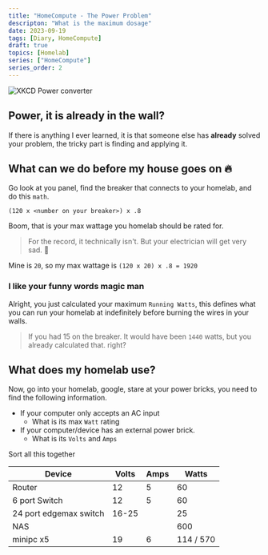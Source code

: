 ```yaml
---
title: "HomeCompute - The Power Problem"
descripton: "What is the maximum dosage"
date: 2023-09-19
tags: [Diary, HomeCompute]
draft: true
topics: [Homelab]
series: ["HomeCompute"]
series_order: 2
---
```

![XKCD Power converter](https://external-content.duckduckgo.com/iu/?u=https%3A%2F%2Fimgs.xkcd.com%2Fcomics%2Funiversal_converter_box_2x.png&f=1&nofb=1&ipt=3981cfac1012b8c442d36956a82c3edbbe0ecfceed63fae9baf4cae5c80fa4b1&ipo=images) 
## Power, it is already in the wall?

If there is anything I ever learned, it is that someone else has **already** solved your problem, the tricky part is finding and applying it.

## What can we do before my house goes on 🔥

Go look at you panel, find the breaker that connects to your homelab, and do this `math`.

```
(120 x <number on your breaker>) x .8
```

Boom, that is your max wattage you homelab should be rated for.

> For the record, it technically isn't. But your electrician will get very sad. 🙁

Mine is `20`, so my max wattage is `(120 x 20) x .8 = 1920`

### I like your funny words magic man

Alright, you just calculated your maximum `Running Watts`, this defines what you can run your homelab at indefinitely before burning the wires in your walls.

> If you had 15 on the breaker. It would have been `1440` watts, but you already calculated that. right?

## What does my homelab use?

Now, go into your homelab, google, stare at your power bricks, you need to find the following information.

- If your computer only accepts an AC input
  - What is its max `Watt` rating
- If your computer/device has an external power brick.
  - What is its `Volts` and `Amps`

Sort all this together

| Device    | Volts    | Amps    | Watts    |
|---------------- | --------------- | --------------- | --------------- |
| Router | 12   | 5    |  60   |
| 6 port Switch    | 12   | 5   | 60   |
| 24 port edgemax switch    |  16-25  |    |  25  |
| NAS   |    |    | 600   |
| minipc x5   | 19   | 6   |   114 / 570 |


